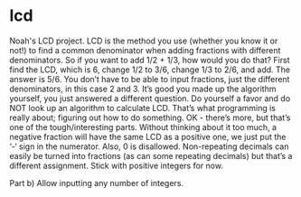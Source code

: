 # lcd
Noah's LCD project.
LCD is the method you use (whether you know it or not!) to find a common denominator when adding fractions with
different denominators. So if you want to add 1/2 + 1/3, how would you do that? First find the LCD, which
is 6, change 1/2 to 3/6, change 1/3 to 2/6, and add. The answer is 5/6. You don’t have to be able to input fractions, just the
different denominators, in this case 2 and 3.
It’s good you made up the algorithm yourself, you just answered a different question.
Do yourself a favor and do NOT look up an algorithm to calculate LCD.
That’s what programming is really about; figuring out how to do something. 
OK - there’s more, but that’s one of the tough/interesting parts. Without thinking about it too much, a negative
fraction will have the same LCD as a positive one, we just put the ‘-‘ sign in the numerator.
Also, 0 is disallowed.
Non-repeating decimals can easily be turned into fractions (as can some repeating decimals) but that’s a different assignment.
Stick with positive integers for now. 

Part b) Allow inputting any number of integers.
